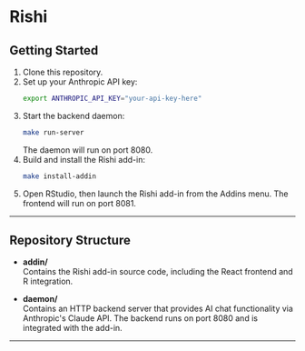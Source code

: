 # Rishi

## Getting Started

1. Clone this repository.
2. Set up your Anthropic API key:
   ```bash
   export ANTHROPIC_API_KEY="your-api-key-here"
   ```
3. Start the backend daemon:
   ```bash
   make run-server
   ```
   The daemon will run on port 8080.
4. Build and install the Rishi add-in:
   ```bash
   make install-addin
   ```
5. Open RStudio, then launch the Rishi add-in from the Addins menu.
   The frontend will run on port 8081.

---

## Repository Structure

- **addin/**  
  Contains the Rishi add-in source code, including the React frontend and R integration.

- **daemon/**  
  Contains an HTTP backend server that provides AI chat functionality via Anthropic's Claude API. The backend runs on port 8080 and is integrated with the add-in.

---
